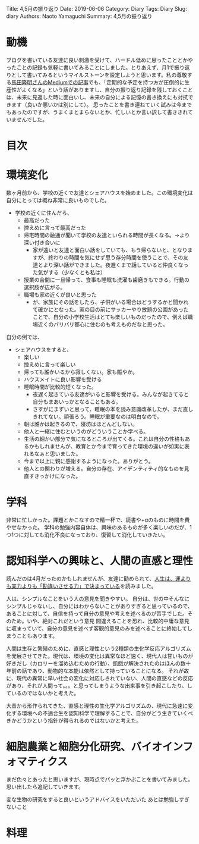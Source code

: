 Title: 4,5月の振り返り
Date: 2019-06-06
Category: Diary
Tags: Diary
Slug: diary
Authors: Naoto Yamaguchi
Summary: 4,5月の振り返り

# 動機
ブログを書いている友達に良い刺激を受けて、ハードル低めに思ったこととかやったことの記録も気軽に書いてみることにしました。とりあえず、月1で振り返りとして書いてみるというマイルストーンを設定しようと思います。私の尊敬する[馬田隆明さんのMediumでの記事](https://medium.com/@tumada/side-project-success-and-failure-pattern-b8b02b27d073)でも、「定期的な予定を持つ方が圧倒的に生産性がよくなる」という話がありますし、自分の振り返り記録を残しておくことは、未来に見返した時に面白いし、未来の自分による記憶の書き換えにも対抗できます（良いか悪いかは別にして）。
思ったことを書き連ねていく試みは今までもあったのですが、うまくまとまらないとか、忙しいとか言い訳して書ききれていませんでした。


# 目次

# 環境変化
数ヶ月前から、学校の近くで友達とシェアハウスを始めました。この環境変化は自分にとっては概ね非常に良いものでした。

* 学校の近くに住んだら、
    * 最高だった
    * 控えめに言って最高だった
    * 帰宅時間の融通が聞いて学校の友達といられる時間が長くなる。→より深い付き合いに
        * 家が遠いと友達と面白い話をしていても、もう帰らないと、となりますが、終わりの時間を気にせず思う存分時間を使うことで、その友達とより深い話ができました。夜遅くまで話していると仲良くなった気がする（少なくとも私は）
    * 授業の合間に一旦帰って、食事も睡眠も洗濯も歯磨きもできる。行動の選択肢が広がる。
    * 職場も家の近くが良いと思った
        * が、家族にその話をしたら、子供がいる場合はどうするかと聞かれて確かにとなった。家の目の前にサッカーやり放題の公園があったことで、自分の小学校生活はとても楽しいものだったので、例えば職場近くのバリバリ都心に住むのも考えものだなと思った。

自分の例では、

* シェアハウスをすると、
    * 楽しい
    * 控えめに言って楽しい
    * 帰っても誰かいるから寂しくない。家も賑やか。
    * ハウスメイトに良い影響を受ける
    * 睡眠時間が比較的短くなった。
        * 夜遅く起きている友達がいると影響を受ける。みんなが起きてると自分もまあいっかとなることもある。
        * さすがにまずいと思って、睡眠の本を読み意識改革したが、まだ直しきれてない。頑張ろう。睡眠が重要なのは明白なので。
    * 朝は誰かは起きるので、寝坊はほとんどしない。
    * 他人と一緒に住むというのがどういうことか学べる。
    * 生活の細かい部分で気になるところが出てくる。これは自分の性格もあるかもしれませんが、教育とか今まで育ってきた環境の違いが如実に表れるなぁと思いました。
    * 今まで以上に親に感謝するようになった。ありがとう。
    * 他人との関わりが増える。自分の存在、アイデンティティ的なものを見直すきっかけになった。

# 学科
非常に忙しかった。課題とかこなすので精一杯で、読書や+αのものに時間を費やせなかった。
学科の勉強内容自体は、興味のあるものが多く楽しいのだが、1つ1つに対しても消化不良になっており、復習して消化していきたい。

# 認知科学への興味と、人間の直感と理性
読んだのは4月だったのかもしれませんが、友達に勧められて、[人生は、運よりも実力よりも「勘違いさせる力」で決まっている](https://www.furomuda.com/entry/2018/08/04/011000)を読みました。

人は、シンプルなことをいう人の意見を聞きやすい。
自分は、世の中そんなにシンプルじゃないし、自分にはわからないことがありすぎると思っているので、あることに対して、自信を持って自分の意見や考えを述べるのが苦手でした。そのため。いや、絶対これだという意見
間違えることを恐れ、比較的中庸な意見に収まっていて、自分の意見を述べず客観的意見のみを述べることに終始してしまうこともあります。

人間は生存と繁殖のために、直感と理性という2種類の生化学反応アルゴリズムを発展させてきた。現代は、環境の変化は異常なほど速く、現代人は甘いものが好きだし（カロリーを溜め込むための行動）、飢餓が解決されたのはほんの数十年前の話であり、動物的な本能は依然として持っていることになる。
それが故に、現代の異常に早い社会の変化に対応しきれていない、人間の直感などの反応があり、それが人間って。。。と思ってしまうような出来事を引き起こしたり、しているのではないかと考えた。

大昔から形作られてきた、直感と理性の生化学アルゴリズムの、現代に急速に変化する環境への不適合生を認知科学で理解することで、自分がどう生きていくべきかどうかという指針が得られるのではないかと考えた。


# 細胞農業と細胞分化研究、バイオインフォマティクス

まだ色々とあったと思いますが、現時点でパッと浮かぶことを書いてみました。思い出したら追記していきます。

変な生物の研究をすると良いというアドバイスをいただいた
あとは勉強しすぎないこと

# 料理

# 